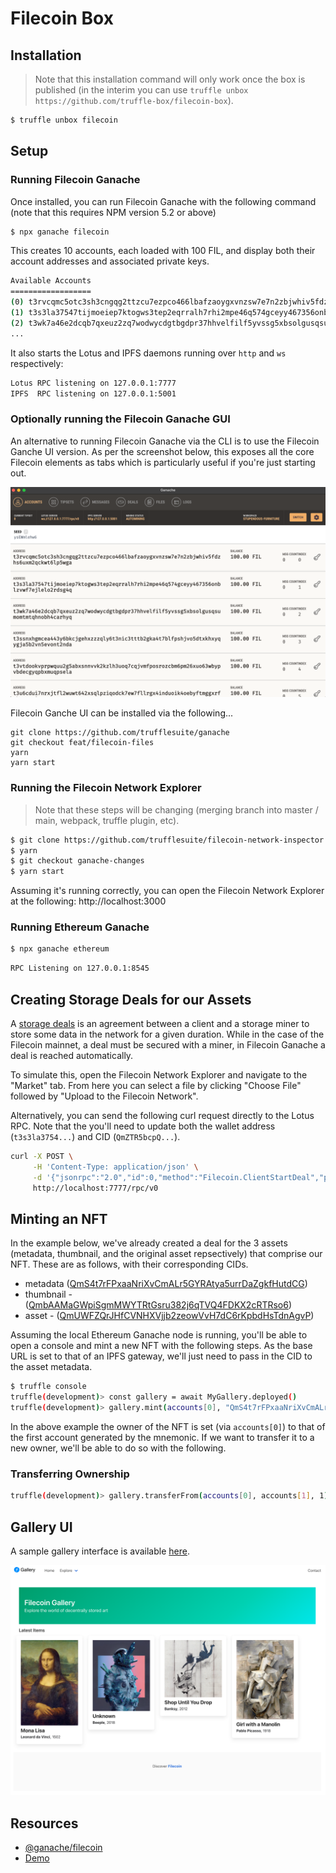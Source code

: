 # Filecoin Box

## Installation

> Note that this installation command will only work once the box is published (in the interim you can use `truffle unbox https://github.com/truffle-box/filecoin-box`).

```bash
$ truffle unbox filecoin
```

## Setup

### Running Filecoin Ganache

Once installed, you can run Filecoin Ganache with the following command (note that this requires NPM version 5.2 or above)

```bash
$ npx ganache filecoin
```

This creates 10 accounts, each loaded with 100 FIL, and display both their account addresses and associated private keys.

```bash
Available Accounts
==================
(0) t3rvcqmc5otc3sh3cngqg2ttzcu7ezpco466lbafzaoygxvnzsw7e7n2zbjwhiv5fdzhs6uxm2qckwt6lp5wga (100 FIL)
(1) t3s3la37547tijmoeiep7ktogws3tep2eqrralh7rhi2mpe46q574gceyy467356onblzvwf7ejlelo2rdsg4q (100 FIL)
(2) t3wk7a46e2dcqb7qxeuz2zq7wodwycdgtbgdpr37hhvelfilf5yvssg5xbsolgusqsumomtmtqhnobh4carhyq (100 FIL)
...
```

It also starts the Lotus and IPFS daemons running over `http` and `ws` respectively:

```bash
Lotus RPC listening on 127.0.0.1:7777
IPFS  RPC listening on 127.0.0.1:5001
```

### Optionally running the Filecoin Ganache GUI

An alternative to running Filecoin Ganache via the CLI is to use the Filecoin Ganche UI version. As per the screenshot below, this exposes all the core Filecoin elements as tabs which is particularly useful if you're just starting out.

![filecoin-ganache-ui](screenshots/filecoin-ganache-ui.png)

Filecoin Ganche UI can be installed via the following...

```
git clone https://github.com/trufflesuite/ganache
git checkout feat/filecoin-files
yarn
yarn start
```

### Running the Filecoin Network Explorer

> Note that these steps will be changing (merging branch into master / main, webpack, truffle plugin, etc).

```bash
$ git clone https://github.com/trufflesuite/filecoin-network-inspector
$ yarn
$ git checkout ganache-changes
$ yarn start
```

Assuming it's running correctly, you can open the Filecoin Network Explorer at the following: http://localhost:3000

### Running Ethereum Ganache

```bash
$ npx ganache ethereum
```

```bash
RPC Listening on 127.0.0.1:8545
```

## Creating Storage Deals for our Assets 

A [storage deals](https://docs.filecoin.io/store/lotus/store-data/#find-a-miner) is an agreement between a client and a storage miner to store some data in the network for a given duration. While in the case of the Filecoin mainnet, a deal must be secured with a miner, in Filecoin Ganache a deal is reached automatically.

To simulate this, open the Filecoin Network Explorer and navigate to the "Market" tab. From here you can select a file by clicking "Choose File" followed by "Upload to the Filecoin Network".

Alternatively, you can send the following curl request directly to the Lotus RPC. Note that the you'll need to update both the wallet address (`t3s3la3754...`) and CID (`QmZTR5bcpQ...`).

```bash
curl -X POST \
     -H 'Content-Type: application/json' \
     -d '{"jsonrpc":"2.0","id":0,"method":"Filecoin.ClientStartDeal","params":[{"Data":{"TransferType":"graphsync","Root":{"/":"QmZTR5bcpQD7cFgTorqxZDYaew1Wqgfbd2ud9QqGPAkK2V"},"PieceCid":null,"PieceSize":0},"Wallet":"t3s3la37547tijmoeiep7ktogws3tep2eqrralh7rhi2mpe46q574gceyy467356onblzvwf7ejlelo2rdsg4q","Miner":"t01000","EpochPrice":"2500","MinBlocksDuration":300}]}' \
     http://localhost:7777/rpc/v0
```

## Minting an NFT

In the example below, we've already created a deal for the 3 assets (metadata, thumbnail, and the original asset repsectively) that comprise our NFT. These are as follows, with their corresponding CIDs.

- metadata ([QmS4t7rFPxaaNriXvCmALr5GYRAtya5urrDaZgkfHutdCG](https://ipfs.io/ipfs/QmS4t7rFPxaaNriXvCmALr5GYRAtya5urrDaZgkfHutdCG))
- thumbnail - ([QmbAAMaGWpiSgmMWYTRtGsru382j6qTVQ4FDKX2cRTRso6](https://ipfs.io/ipfs/QmbAAMaGWpiSgmMWYTRtGsru382j6qTVQ4FDKX2cRTRso6))
- asset - ([QmUWFZQrJHfCVNHXVjjb2zeowVvH7dC6rKpbdHsTdnAgvP](https://ipfs.io/ipfs/QmUWFZQrJHfCVNHXVjjb2zeowVvH7dC6rKpbdHsTdnAgvP))

Assuming the local Ethereum Ganache node is running, you'll be able to open a console and mint a new NFT with the following steps. As the base URL is set to that of an IPFS gateway, we'll just need to pass in the CID to the asset metadata.

```bash
$ truffle console
truffle(development)> const gallery = await MyGallery.deployed()
truffle(development)> gallery.mint(accounts[0], "QmS4t7rFPxaaNriXvCmALr5GYRAtya5urrDaZgkfHutdCG")
```

In the above example the owner of the NFT is set (via `accounts[0]`) to that of the first account generated by the mnemonic. If we want to transfer it to a new owner, we'll be able to do so with the following.

### Transferring Ownership

```bash
truffle(development)> gallery.transferFrom(accounts[0], accounts[1], 1)
```

## Gallery UI

A sample gallery interface is available [here](https://truffle-box.github.io/filecoin-box/).

![sample-ui](screenshots/sample-ui.png)

## Resources

- [@ganache/filecoin](https://www.npmjs.com/package/@ganache/filecoin)
- [Demo](https://www.youtube.com/watch?v=mB1odTv6-3k&feature=youtu.be)